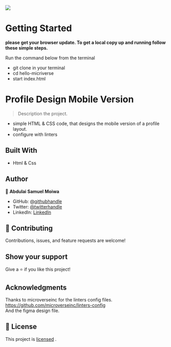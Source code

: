 ![](https://img.shields.io/badge/Microverse-blueviolet)

# Getting Started

**please get your browser update. To get a local copy up and running follow these simple steps.**

Run the command below from the terminal

- git clone in your terminal
- cd hello-micriverse
- start index.html

# Profile Design Mobile Version

> Description the project.
- simple HTML & CSS code, that designs the mobile version of a profile layout.
- configure with linters 


## Built With

- Html & Css

## Author

👤 **Abdulai Samuel Moiwa**

- GitHub: [@githubhandle](https://github.com/samuelmoiwa)
- Twitter: [@twitterhandle](https://twitter.com/samuelmoiwa)
- LinkedIn: [LinkedIn](https://www.linkedin.com/in/ing-abdulai-samuel-moiwa-726340142/)


## 🤝 Contributing

Contributions, issues, and feature requests are welcome!

## Show your support

Give a ⭐️ if you like this project!

## Acknowledgments

Thanks to microverseinc for the linters config files.
https://github.com/microverseinc/linters-config <br>
And the figma design file.

## 📝 License

This project is 
[licensed](https://github.com/samuelmoiwa/Microverse-student-profile-1/blob/Develop/MIT.md) .
